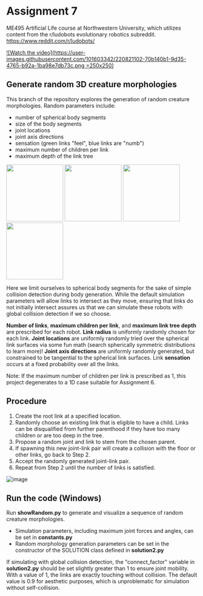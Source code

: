 # Assignment 7
ME495 Artificial Life course at Northwestern University, which utilizes content from the r/ludobots evolutionary robotics subreddit.
https://www.reddit.com/r/ludobots/

[![Watch the video](https://user-images.githubusercontent.com/101603342/220821102-70b140b1-9d35-4765-b92a-1ba98e7db73c.png  =250x250)](https://youtu.be/7ybpkGDg9C0?t=9)

## Generate random 3D creature morphologies
This branch of the repository explores the generation of random creature morphologies. Random parameters include:
- number of spherical body segments
- size of the body segments
- joint locations
- joint axis directions
- sensation (green links "feel", blue links are "numb")
- maximum number of children per link
- maximum depth of the link tree

<img src="https://user-images.githubusercontent.com/101603342/220268996-d46b12c3-8011-4e0b-941c-9acd234cd08e.png" height="150"
img src="https://user-images.githubusercontent.com/101603342/220268996-d46b12c3-8011-4e0b-941c-9acd234cd08e.png" height="150" />
<img src="https://user-images.githubusercontent.com/101603342/220269218-7c00e2d5-df58-4e8b-8b6f-c8db53be3de5.png" height="150" />
<img src="https://user-images.githubusercontent.com/101603342/220269318-3275684b-3892-4ffd-8a16-16e25d6c50de.png" height="150" />
<img src="https://user-images.githubusercontent.com/101603342/220269447-df648bc3-5b17-4d87-b228-af66d73ce344.png" height="150" />

Here we limit ourselves to spherical body segments for the sake of simple collision detection during body generation. While the default simulation parameters will allow links to intersect as they move, ensuring that links do not initially intersect assures us that we can simulate these robots with global collision detection if we so choose.

**Number of links**, **maximum children per link**, and **maximum link tree depth** are prescribed for each robot. **Link radius** is uniformly randomly chosen for each link. **Joint locations** are uniformly randomly tried over the spherical link surfaces via some fun math (search spherically symmetric distributions to learn more)! **Joint axis directions** are uniformly randomly generated, but constrained to be tangential to the spherical link surfaces. Link **sensation** occurs at a fixed probability over all the links.

Note: If the maximum number of children per link is prescribed as 1, this project degenerates to a 1D case suitable for Assignment 6.

## Procedure
1. Create the root link at a specified location.
2. Randomly choose an existing link that is eligible to have a child. Links can be disqualified from further parenthood if they have too many children or are too deep in the tree.
3. Propose a random joint and link to stem from the chosen parent.
4. If spawning this new joint-link pair will create a collision with the floor or other links, go back to Step 2.
5. Accept the randomly generated joint-link pair.
6. Repeat from Step 2 until the number of links is satisfied.

![image](https://user-images.githubusercontent.com/101603342/220275338-f7aedc9c-7b06-425b-9f80-417416bdb1ad.png)

## Run the code (Windows)
Run __showRandom.py__ to generate and visualize a sequence of random creature morphologies.

- Simulation parameters, including maximum joint forces and angles, can be set in __constants.py__
- Random morphology generation parameters can be set in the constructor of the SOLUTION class defined in __solution2.py__

If simulating with global collision detection, the "connect_factor" variable in __solution2.py__ should be set slightly greater than 1 to ensure joint mobility. With a value of 1, the links are exactly touching without collision. The default value is 0.9 for aesthetic purposes, which is unproblematic for simulation without self-collision.
